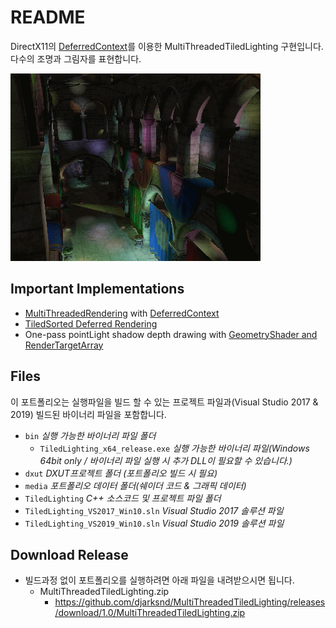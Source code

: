 # README
DirectX11의 [DeferredContext](https://docs.microsoft.com/en-us/windows/win32/direct3d11/overviews-direct3d-11-render-multi-thread-render)를 이용한 MultiThreadedTiledLighting 구현입니다. 
다수의 조명과 그림자를 표현합니다.

<img src="https://github.com/djarksnd/MultiThreadedTiledLighting/blob/master/AnimatedGIF.gif?raw=true" width=400 height=300> 

## Important Implementations  
* [MultiThreadedRendering](https://docs.microsoft.com/en-us/windows/win32/direct3d11/overviews-direct3d-11-render-multi-thread-intro) with [DeferredContext](https://docs.microsoft.com/en-us/windows/win32/direct3d11/overviews-direct3d-11-render-multi-thread-render)
* [TiledSorted Deferred Rendering](https://github.com/GPUOpen-LibrariesAndSDKs/TiledLighting11/blob/master/tiledlighting11/doc/TiledLighting11.pdf)
* One-pass pointLight shadow depth drawing with [GeometryShader and RenderTargetArray](https://developer.nvidia.com/gpugems/gpugems3/part-ii-light-and-shadows/chapter-10-parallel-split-shadow-maps-programmable-gpus) 

## Files
이 포트폴리오는 실행파일을 빌드 할 수 있는 프로젝트 파일과(Visual Studio 2017 & 2019) 빌드된 바이너리 파일을 포함합니다.
* `bin`  _실행 가능한 바이너리 파일 폴더_
    * `TiledLighting_x64_release.exe`  _실행 가능한 바이너리  파일(Windows 64bit only / 바이너리 파일 실행 시 추가 DLL이 필요할 수 있습니다.)_
* `dxut`  _DXUT프로젝트 폴더 (포트폴리오 빌드 시 필요)_
*  `media`  _포트폴리오 데이터 폴더(쉐이더 코드 & 그래픽 데이터)_
* `TiledLighting`  _C++ 소스코드 및 프로젝트 파일 폴더_
* `TiledLighting_VS2017_Win10.sln`  _Visual Studio 2017 솔루션 파일_
* `TiledLighting_VS2019_Win10.sln`  _Visual Studio 2019 솔루션 파일_

## Download Release
* 빌드과정 없이 포트폴리오를 실행하려면 아래 파일을 내려받으시면 됩니다.
	* MultiThreadedTiledLighting.zip 
		* https://github.com/djarksnd/MultiThreadedTiledLighting/releases/download/1.0/MultiThreadedTiledLighting.zip
